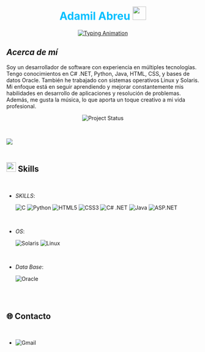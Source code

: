 <h1 align="center" style="color: #00BFFF;"><b>Adamil Abreu</b> <img src="https://media.giphy.com/media/hvRJCLFzcasrR4ia7z/giphy.gif" width="35"></h1>
<p align="center">
  <a href="https://github.com/DenverCoder1/readme-typing-svg">
    <img src="https://readme-typing-svg.herokuapp.com?font=Fira+Code&weight=700&size=24&pause=1000&color=00BFFF&center=true&vCenter=true&width=435&lines=Desarrollador+de+Software..&hearts;" alt="Typing Animation"/>
  </a>
</p>


## *Acerca de mí*

Soy un desarrollador de software con experiencia en múltiples tecnologías.
Tengo conocimientos en C# .NET, Python, Java, HTML, CSS, y bases de datos Oracle. 
También he trabajado con sistemas operativos Linux y Solaris. Mi enfoque está en 
seguir aprendiendo y mejorar constantemente mis habilidades en desarrollo de aplicaciones
y resolución de problemas. Además, me gusta la música, lo que aporta un toque creativo a mi vida profesional.

<p align="center">
  <img src="https://img.shields.io/badge/Project%20Status-In%20Progress-blue" alt="Project Status"/>
</p>


<br>

<img src="https://user-images.githubusercontent.com/73097560/115834477-dbab4500-a447-11eb-908a-139a6edaec5c.gif"><br><br>

## <img src="https://media2.giphy.com/media/QssGEmpkyEOhBCb7e1/giphy.gif?cid=ecf05e47a0n3gi1bfqntqmob8g9aid1oyj2wr3ds3mg700bl&rid=giphy.gif" width ="25"><b> Skills</b>
<br>

<p align="center">

- *SKILLS*:
    
    ![C](https://img.shields.io/badge/C%20-%232370ED.svg?style=for-the-badge&logo=c&logoColor=white)
    ![Python](https://img.shields.io/badge/Python%20-%2314354C.svg?style=for-the-badge&logo=python&logoColor=white)
     ![HTML5](https://img.shields.io/badge/HTML5%20-%23E34F26.svg?style=for-the-badge&logo=html5&logoColor=white)
   ![CSS3](https://img.shields.io/badge/CSS%20-%231572B6.svg?style=for-the-badge&logo=css3&logoColor=white)
  ![C# .NET](https://img.shields.io/badge/C%23%20.NET-512BD4.svg?style=for-the-badge&logo=dotnet&logoColor=white)
  ![Java](https://img.shields.io/badge/Java-ED8B00.svg?style=for-the-badge&logo=java&logoColor=white)
  ![ASP.NET](https://img.shields.io/badge/ASP.NET-512BD4.svg?style=for-the-badge&logo=dotnet&logoColor=white)



<br>   



- *OS*:

   ![Solaris](https://img.shields.io/badge/Solaris-F80000.svg?style=for-the-badge&logo=oracle&logoColor=white)
  ![Linux](https://img.shields.io/badge/Linux-FCC624?style=for-the-badge&logo=linux&logoColor=black)


    
<br>

- *Data Base*:

   ![Oracle](https://img.shields.io/badge/Oracle-F80000.svg?style=for-the-badge&logo=oracle&logoColor=white)
<br>

<br>


## 🌐 Contacto 

<br>

-   <img src="https://img.shields.io/badge/gmail-%23EA4335.svg?style=for-the-badge&logo=gmail&logoColor=white" alt="Gmail" style="margin-bottom: 5px;" />
  



